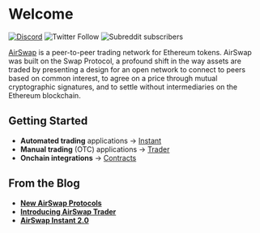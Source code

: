# Welcome

[![Discord](https://img.shields.io/discord/590643190281928738.svg)](https://chat.airswap.io)
![Twitter Follow](https://img.shields.io/twitter/follow/airswap?style=social)
![Subreddit subscribers](https://img.shields.io/reddit/subreddit-subscribers/AirSwap?style=social)

[AirSwap](https://www.airswap.io/) is a peer-to-peer trading network for Ethereum tokens. AirSwap was built on the Swap Protocol, a profound shift in the way assets are traded by presenting a design for an open network to connect to peers based on common interest, to agree on a price through mutual cryptographic signatures, and to settle without intermediaries on the Ethereum blockchain.

## Getting Started

- **Automated trading** applications → [Instant](instant/add-to-your-app.md)
- **Manual trading** (OTC) applications → [Trader](trader/add-to-your-app.md)
- **Onchain integrations** → [Contracts](contracts/swap-contract.md)

## From the Blog

- [**New AirSwap Protocols**](https://medium.com/fluidity/new-airswap-protocols-c70c73f58477)
- [**Introducing AirSwap Trader**](https://medium.com/fluidity/introducing-airswap-trader-63a0ef9e67c0)
- [**AirSwap Instant 2.0**](https://medium.com/fluidity/airswap-instant-2-0-d10906447838)
